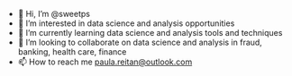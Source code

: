- 👋 Hi, I’m @sweetps
- 👀 I’m interested in data science and analysis opportunities
- 🌱 I’m currently learning data science and analysis tools and techniques
- 💞️ I’m looking to collaborate on data science and analysis in fraud, banking, health care, finance
- 📫 How to reach me paula.reitan@outlook.com

<!---
sweetps/sweetps is a ✨ special ✨ repository because its `README.md` (this file) appears on your GitHub profile.
You can click the Preview link to take a look at your changes.
--->
